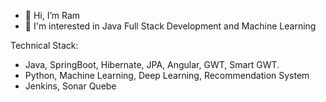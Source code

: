 - 👋 Hi, I’m Ram
- 👀 I'm interested in Java Full Stack Development and Machine Learning


Technical Stack:
- Java, SpringBoot, Hibernate, JPA, Angular, GWT, Smart GWT.
- Python, Machine Learning, Deep Learning, Recommendation System 
- Jenkins, Sonar Quebe
 


<!---
rregmi1993/rregmi1993 is a ✨ special ✨ repository because its `README.md` (this file) appears on your GitHub profile.
You can click the Preview link to take a look at your changes.
--->
